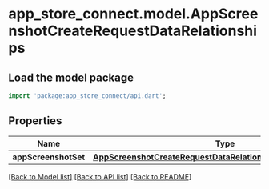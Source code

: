 # app_store_connect.model.AppScreenshotCreateRequestDataRelationships

## Load the model package
```dart
import 'package:app_store_connect/api.dart';
```

## Properties
Name | Type | Description | Notes
------------ | ------------- | ------------- | -------------
**appScreenshotSet** | [**AppScreenshotCreateRequestDataRelationshipsAppScreenshotSet**](AppScreenshotCreateRequestDataRelationshipsAppScreenshotSet.md) |  | 

[[Back to Model list]](../README.md#documentation-for-models) [[Back to API list]](../README.md#documentation-for-api-endpoints) [[Back to README]](../README.md)



